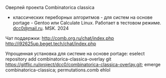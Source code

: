 Оверлей проекта Combinatorica classica
- классических переборных алгоритмов -
 для систем на основе portage - Gentoo или Calculate Linux.
Работает в тестовом режиме.
dcc0@mail.ru. MSK. 2024

Чат поддержки:
http://comb.org.ru/chat/index.php
http://i92625up.beget.tech/chat/index.php

Упрощенная установка для системе на основе portage:
eselect repository add combinatorica-classica-overlay git https://gitflic.ru/project/dcc0/combinatorica-classica-overlay.git; emerge combinatorica-classica; permutations.comb ehlol
